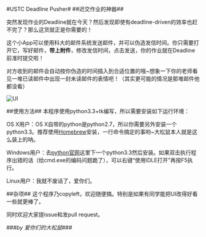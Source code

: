 #USTC Deadline Pusher#
##迟交作业的神器##

突然发现作业的Deadline就在今天？然后发现即使有deadline-driven的效率也赶不完了？那么这货就正是你需要的！

这个小App可以使用科大的邮件系统发送邮件，并可以伪造发信时间。你只需要打开它，写好邮件，**带上附件**，修改发信时间，点击发送，你的作业就在Deadline前准时提交啦！

对方收到的邮件会自动按你伪造的时间插入到合适位置的哦~想象一下你的老师看见一堆已读邮件中出现一封未读邮件的表情吧！（其实更可能的情况是那堆邮件他都没看）

![UI](http://ww2.sinaimg.cn/large/a74ecc4cjw1dy9nc0ad6qj.jpg)

##使用方法##
本程序使用python3.3+tk编写，所以需要安装如下运行环境：

OS X用户：OS X自带的python是python2.7，所以你需要另外安装一个python3.3。推荐使用[Homebrew](http://mxcl.github.com/homebrew/)安装，一行命令搞定的事哟~大松鼠本人就是这么装上的呐。

Windows用户：去[python官网](http://python.org/getit/)这里下一个python3.3然后安装。如果双击执行程序出错的话（给cmd.exe的编码问题跪了），可以右键“使用IDLE打开”再按F5执行。

Linux用户：我就不废话了，爱你们。

##杂项##
这个程序乃copyleft，欢迎随便搞。特别是如果有同学能把UI改得好看一些就更棒了。

同时欢迎大家提issue和发pull request。


###*by 爱你们的大松鼠*###